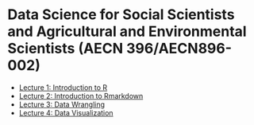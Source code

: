 
# Data Science for Social Scientists and Agricultural and Environmental Scientists (AECN 396/AECN896-002)

+ [Lecture 1: Introduction to R](https://tmieno2.github.io/Data-Science-with-R/Chapter-1-Introduction/Introduction.html)
+ [Lecture 2: Introduction to Rmarkdown](https://tmieno2.github.io/Data-Science-with-R/Chapter-2-Rmarkdown/Rmarkdown_x.html)
+ [Lecture 3: Data Wrangling](https://tmieno2.github.io/Data-Science-with-R/Chapter-3-DataWrangling/data_wrangling_x.html)
+ [Lecture 4: Data Visualization](https://tmieno2.github.io/Data-Science-with-R/Chapter-4-DataVisualization/data_visualization_x.html)